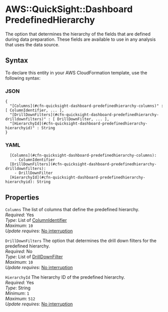 # AWS::QuickSight::Dashboard PredefinedHierarchy<a name="aws-properties-quicksight-dashboard-predefinedhierarchy"></a>

The option that determines the hierarchy of the fields that are defined during data preparation\. These fields are available to use in any analysis that uses the data source\.

## Syntax<a name="aws-properties-quicksight-dashboard-predefinedhierarchy-syntax"></a>

To declare this entity in your AWS CloudFormation template, use the following syntax:

### JSON<a name="aws-properties-quicksight-dashboard-predefinedhierarchy-syntax.json"></a>

```
{
  "[Columns](#cfn-quicksight-dashboard-predefinedhierarchy-columns)" : [ ColumnIdentifier, ... ],
  "[DrillDownFilters](#cfn-quicksight-dashboard-predefinedhierarchy-drilldownfilters)" : [ DrillDownFilter, ... ],
  "[HierarchyId](#cfn-quicksight-dashboard-predefinedhierarchy-hierarchyid)" : String
}
```

### YAML<a name="aws-properties-quicksight-dashboard-predefinedhierarchy-syntax.yaml"></a>

```
  [Columns](#cfn-quicksight-dashboard-predefinedhierarchy-columns): 
    - ColumnIdentifier
  [DrillDownFilters](#cfn-quicksight-dashboard-predefinedhierarchy-drilldownfilters): 
    - DrillDownFilter
  [HierarchyId](#cfn-quicksight-dashboard-predefinedhierarchy-hierarchyid): String
```

## Properties<a name="aws-properties-quicksight-dashboard-predefinedhierarchy-properties"></a>

`Columns`  <a name="cfn-quicksight-dashboard-predefinedhierarchy-columns"></a>
The list of columns that define the predefined hierarchy\.  
*Required*: Yes  
*Type*: List of [ColumnIdentifier](aws-properties-quicksight-dashboard-columnidentifier.md)  
*Maximum*: `10`  
*Update requires*: [No interruption](https://docs.aws.amazon.com/AWSCloudFormation/latest/UserGuide/using-cfn-updating-stacks-update-behaviors.html#update-no-interrupt)

`DrillDownFilters`  <a name="cfn-quicksight-dashboard-predefinedhierarchy-drilldownfilters"></a>
The option that determines the drill down filters for the predefined hierarchy\.  
*Required*: No  
*Type*: List of [DrillDownFilter](aws-properties-quicksight-dashboard-drilldownfilter.md)  
*Maximum*: `10`  
*Update requires*: [No interruption](https://docs.aws.amazon.com/AWSCloudFormation/latest/UserGuide/using-cfn-updating-stacks-update-behaviors.html#update-no-interrupt)

`HierarchyId`  <a name="cfn-quicksight-dashboard-predefinedhierarchy-hierarchyid"></a>
The hierarchy ID of the predefined hierarchy\.  
*Required*: Yes  
*Type*: String  
*Minimum*: `1`  
*Maximum*: `512`  
*Update requires*: [No interruption](https://docs.aws.amazon.com/AWSCloudFormation/latest/UserGuide/using-cfn-updating-stacks-update-behaviors.html#update-no-interrupt)